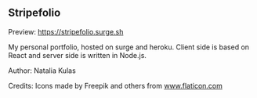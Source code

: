 ## Stripefolio
Preview: https://stripefolio.surge.sh

My personal portfolio, hosted on surge and heroku.
Client side is based on React and server side is written in Node.js.

Author: Natalia Kulas

Credits: Icons made by Freepik and others from www.flaticon.com
